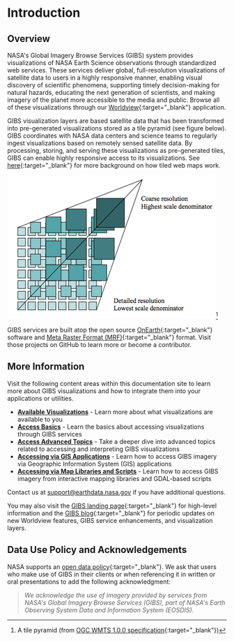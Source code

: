 # Introduction
## Overview
NASA's Global Imagery Browse Services (GIBS) system provides visualizations of NASA Earth Science observations through standardized web services. These services deliver global, full-resolution visualizations of satellite data to users in a highly responsive manner, enabling visual discovery of scientific phenomena, supporting timely decision-making for natural hazards, educating the next generation of scientists, and making imagery of the planet more accessible to the media and public. Browse all of these visualizations through our [Worldview](https://worldview.earthdata.nasa.gov){:target="_blank"} application.

GIBS visualization layers are based satellite data that has been transformed into pre-generated visualizations stored as a tile pyramid (see figure below).  GIBS coordinates with NASA data centers and science teams to regularly ingest visualizations based on remotely sensed satellite data.  By processing, storing, and serving these visualizations as pre-generated tiles, GIBS can enable highly responsive access to its visualizations.  See [here](https://en.wikipedia.org/wiki/Tiled_web_map){:target="_blank"} for more background on how tiled web maps work.

![tile_pyramid](img/tile_pyramid.png)[^1]
[^1]: A tile pyramid (from [OGC WMTS 1.0.0 specification](http://www.opengeospatial.org/standards/wmts){:target="_blank"})

GIBS services are built atop the open source [OnEarth](https://github.com/nasa-gibs/onearth){:target="_blank"} software and [Meta Raster Format (MRF)](https://github.com/nasa-gibs/mrf){:target="_blank"} format. Visit those projects on GitHub to learn more or become a contributor.

## More Information
Visit the following content areas within this documentation site to learn more about GIBS visualizations and how to integrate them into your applications or utilities.

* [**Available Visualizations**](./available-visualizations/) - Learn more about what visualizations are available to you
* [**Access Basics**](./access-basics/) - Learn the basics about accessing visualizations through GIBS services
* [**Access Advanced Topics**](./access-advanced-topics/) - Take a deeper dive into advanced topics related to accessing and interpreting GIBS visualizations
* [**Accessing via GIS Applications**](./gis-usage/) - Learn how to access GIBS imagery via Geographic Information System (GIS) applications
* [**Accessing via Map Libraries and Scripts**](./map-library-usage/) - Learn how to access GIBS imagery from interactive mapping libraries and GDAL-based scripts

Contact us at [support@earthdata.nasa.gov](mailto:support@earthdata.nasa.gov) if you have additional questions. 

You may also visit the [GIBS landing page](https://earthdata.nasa.gov/gibs){:target="_blank"} for high-level information and the [GIBS blog](https://wiki.earthdata.nasa.gov/pages/viewrecentblogposts.action?key=GIBS){:target="_blank"} for periodic updates on new Worldview features, GIBS service enhancements, and visualization layers.

## Data Use Policy and Acknowledgements

NASA supports an [open data policy](https://earthdata.nasa.gov/earth-science-data-systems-program/policies){:target="_blank"}. We ask that users who make use of GIBS in their clients or when referencing it in written or oral presentations to add the following acknowledgment:

> _We acknowledge the use of imagery provided by services from NASA's Global Imagery Browse Services (GIBS), part of NASA's Earth Observing System Data and Information System (EOSDIS)._
